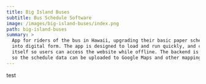 ```yaml
---
title: Big Island Buses
subtitle: Bus Schedule Software
image: /images/big-island-buses/index.png
path: big-island-buses
summary: >
  App for riders of the bus in Hawaii, upgrading their basic paper schedules 
  into digital form. The app is designed to load and run quickly, and cache 
  itself so users can access the website while offline. The backend is designed 
  so the schedule data can be uploaded to Google Maps and other mapping systems.
---
```

test